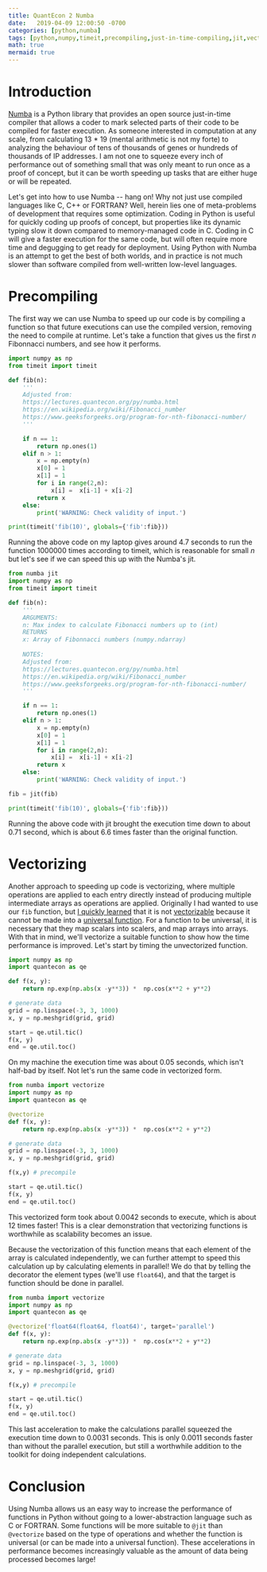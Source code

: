 ```yaml
---
title: QuantEcon 2 Numba
date:   2019-04-09 12:00:50 -0700
categories: [python,numba]
tags: [python,numpy,timeit,precompiling,just-in-time-compiling,jit,vectorizing]
math: true
mermaid: true
---
```


# Introduction

[Numba](http://numba.pydata.org/) is a Python library that provides an open source just-in-time compiler that allows a coder to mark selected parts of their code to be compiled for faster execution. As someone interested in computation at any scale, from calculating 13 * 19 (mental arithmetic is not my forte) to analyzing the behaviour of tens of thousands of genes or hundreds of thousands of IP addresses. I am not one to squeeze every inch of performance out of something small that was only meant to run once as a proof of concept, but it can be worth speeding up tasks that are either huge or will be repeated.

Let's get into how to use Numba -- hang on! Why not just use compiled languages like C, C++ or FORTRAN? Well, herein lies one of meta-problems of development that requires some optimization. Coding in Python is useful for quickly coding up proofs of concept, but properties like its dynamic typing slow it down compared to memory-managed code in C. Coding in C will give a faster execution for the same code, but will often require more time and degugging to get ready for deployment. Using Python with Numba is an attempt to get the best of both worlds, and in practice is not much slower than software compiled from well-written low-level languages.

# Precompiling

The first way we can use Numba to speed up our code is by compiling a function so that future executions can use the compiled version, removing the need to compile at runtime. Let's take a function that gives us the first *n* Fibonnacci numbers, and see how it performs.

```python
import numpy as np
from timeit import timeit

def fib(n):
    '''
    Adjusted from:
    https://lectures.quantecon.org/py/numba.html
    https://en.wikipedia.org/wiki/Fibonacci_number
    https://www.geeksforgeeks.org/program-for-nth-fibonacci-number/
    '''

    if n == 1:
        return np.ones(1)
    elif n > 1:
        x = np.empty(n)
        x[0] = 1
        x[1] = 1
        for i in range(2,n):
            x[i] =  x[i-1] + x[i-2]
        return x
    else:
        print('WARNING: Check validity of input.')

print(timeit('fib(10)', globals={'fib':fib}))
```
Running the above code on my laptop gives around 4.7 seconds to run the function 1000000 times according to timeit, which is reasonable for small *n* but let's see if we can speed this up with the Numba's jit.

```python
from numba jit
import numpy as np
from timeit import timeit

def fib(n):
    '''
    ARGUMENTS:
    n: Max index to calculate Fibonacci numbers up to (int)
    RETURNS
    x: Array of Fibonnacci numbers (numpy.ndarray)
    
    NOTES:
    Adjusted from:
    https://lectures.quantecon.org/py/numba.html
    https://en.wikipedia.org/wiki/Fibonacci_number
    https://www.geeksforgeeks.org/program-for-nth-fibonacci-number/
    '''

    if n == 1:
        return np.ones(1)
    elif n > 1:
        x = np.empty(n)
        x[0] = 1
        x[1] = 1
        for i in range(2,n):
            x[i] =  x[i-1] + x[i-2]
        return x
    else:
        print('WARNING: Check validity of input.')

fib = jit(fib)

print(timeit('fib(10)', globals={'fib':fib}))
```
Running the above code with jit brought the execution time down to about 0.71 second, which is about 6.6 times faster than the original function.

# Vectorizing

Another approach to speeding up code is vectorizing, where multiple operations are applied to each entry directly instead of producing multiple intermediate arrays as operations are applied. Originally I had wanted to use our `fib` function, but [I quickly learned](https://stackoverflow.com/questions/55564403/numba-indexing-error-typeerror-cant-index-at-0-in-i8) that it is not [vectorizable](https://numba.pydata.org/numba-doc/dev/user/vectorize.html) because it cannot be made into a [universal function](https://docs.scipy.org/doc/numpy/reference/ufuncs.html). For a function to be universal, it is necessary that they map scalars into scalers, and map arrays into arrays. With that in mind, we'll vectorize a suitable function to show how the time performance is improved. Let's start by timing the unvectorized function.

```python
import numpy as np
import quantecon as qe

def f(x, y):
    return np.exp(np.abs(x -y**3)) *  np.cos(x**2 + y**2)

# generate data
grid = np.linspace(-3, 3, 1000)
x, y = np.meshgrid(grid, grid)

start = qe.util.tic()
f(x, y)
end = qe.util.toc()
```

On my machine the execution time was about 0.05 seconds, which isn't half-bad by itself. Not let's run the same code in vectorized form.

```python
from numba import vectorize
import numpy as np
import quantecon as qe

@vectorize
def f(x, y):
    return np.exp(np.abs(x -y**3)) *  np.cos(x**2 + y**2)

# generate data
grid = np.linspace(-3, 3, 1000)
x, y = np.meshgrid(grid, grid)

f(x,y) # precompile

start = qe.util.tic()
f(x, y)
end = qe.util.toc()
```

This vectorized form took about 0.0042 seconds to execute, which is about 12 times faster! This is a clear demonstration that vectorizing functions is worthwhile as scalability becomes an issue.

Because the vectorization of this function means that each element of the array is calculated independently, we can further attempt to speed this calculation up by calculating elements in parallel! We do that by telling the decorator the element types (we'll use `float64`), and that the target is function should be done in parallel.

```python
from numba import vectorize
import numpy as np
import quantecon as qe

@vectorize('float64(float64, float64)', target='parallel')
def f(x, y):
    return np.exp(np.abs(x -y**3)) *  np.cos(x**2 + y**2)

# generate data
grid = np.linspace(-3, 3, 1000)
x, y = np.meshgrid(grid, grid)

f(x,y) # precompile

start = qe.util.tic()
f(x, y)
end = qe.util.toc()
```

This last acceleration to make the calculations parallel squeezed the execution time down to 0.0031 seconds. This is only 0.0011 seconds faster than without the parallel execution, but still a worthwhile addition to the toolkit for doing independent calculations.

# Conclusion

Using Numba allows us an easy way to increase the performance of functions in Python without going to a lower-abstraction language such as C or FORTRAN. Some functions will be more suitable to `@jit` than `@vectorize` based on the type of operations and whether the function is universal (or can be made into a universal function). These accelerations in performance becomes increasingly valuable as the amount of data being processed becomes large!
